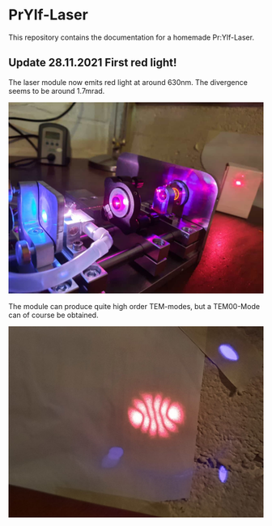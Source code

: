# PrYlf-Laser
This repository contains the documentation for a homemade Pr:Ylf-Laser.

## Update 28.11.2021 First red light!
The laser module now emits red light at around 630nm. The divergence seems to be around 1.7mrad. 

![Laser action](https://github.com/NiklasHammerstone/PrYlf-Laser/blob/master/Documentation/RedPrylf1.jpeg)

The module can produce quite high order TEM-modes, but a TEM00-Mode can of course be obtained.

![High order TEM mode](https://github.com/NiklasHammerstone/PrYlf-Laser/blob/master/Documentation/Mode1.jpg)
